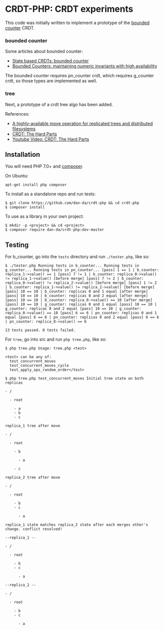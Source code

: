 # CRDT-PHP: CRDT experiments

This code was initially written to implement a prototype of the
[bounded counter](<https://hal.inria.fr/hal-01248192/document>) CRDT.

### bounded counter

Some articles about bounded counter:
* [State based CRDTs: bounded counter](https://bartoszsypytkowski.com/state-based-crdts-bounded-counter/)
* [Bounded Counters: maintaining numeric invariants with high availability
](https://pages.lip6.fr/syncfree/attachments/article/59/boundedCounter-white-paper.pdf)

The bounded counter requires pn_counter crdt, which requires g_counter crdt,
so those types are implemented as well.

### tree

Next, a prototype of a crdt tree algo has been added.

References:
* [A highly-available move operation for replicated trees and distributed filesystems](https://martin.kleppmann.com/papers/move-op.pdf)
* [CRDT: The Hard Parts](https://martin.kleppmann.com/2020/07/06/crdt-hard-parts-hydra.html)
* [Youtube Video: CRDT: The Hard Parts](<https://youtu.be/x7drE24geUw>)

## Installation

You will need PHP 7.0+ and [composer](https://getcomposer.org/).

On Ubuntu:

```
apt-get install php composer
```

To install as a standalone repo and run tests:

```
$ git clone https://github.com/dan-da/crdt-php && cd crdt-php
$ composer install
```

To use as a library in your own project:

```
$ mkdir -p <project> && cd <project>
$ composer require dan-da/crdt-php:dev-master
```

## Testing

For b_counter, go into the `tests` directory and run `./tester.php`, like so:

```
$ ./tester.php Running tests in b_counter... Running tests in g_counter... Running tests in pn_counter... [pass] 1 == 1 | b_counter: replica_1->value() == 1 [pass] 7 != 1 | b_counter: replica_0->value() != replica_1->value() [before merge] [pass] 7 != 2 | b_counter: replica_0->value() != replica_2->value() [before merge] [pass] 1 != 2 | b_counter: replica_1->value() != replica_2->value() [before merge] [pass] 10 == 10 | b_counter: replicas 0 and 1 equal [after merge] [pass] 10 == 10 | b_counter: replicas 0 and 2 equal [after merge] [pass] 10 == 10 | b_counter: replica_0->value() == 10 [after merge] [pass] 10 == 10 | g_counter: replicas 0 and 1 equal [pass] 10 == 10 | g_counter: replicas 0 and 2 equal [pass] 10 == 10 | g_counter: replica_0->value() == 10 [pass] 6 == 6 | pn_counter: replicas 0 and 1 equal [pass] 6 == 6 | pn_counter: replicas 0 and 2 equal [pass] 6 == 6 | pn_counter: replica_0->value() == 6

13 tests passed. 0 tests failed.
```

For `tree`, go into src and run `php tree.php`, like so:

```
$ php tree.php Usage: tree.php <test>

<test> can be any of:
  test_concurrent_moves
  test_concurrent_moves_cycle
  test_apply_ops_random_order</test>
```

```
$ php tree.php test_concurrent_moves Initial tree state on both replicas

- /

  - root

    - a
    - b
    - c

replica_1 tree after move

- /

  - root

    - b

      - a

    - c

replica_2 tree after move

- /

  - root

    - b
    - c

      - a

replica_1 state matches replica_2 state after each merges other's change. conflict resolved!

--replica_1 --

- /

  - root

    - b
    - c

      - a

--replica_2 --

- /

  - root

    - b
    - c

      - a
```
